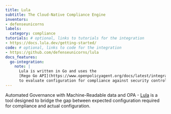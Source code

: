 ```yaml
---
title: Lula
subtitle: The Cloud-Native Compliance Engine
inventors:
- defenseunicorns
labels:
  category: compliance
tutorials: # optional, links to tutorials for the integration
- https://docs.lula.dev/getting-started/
code: # optional, links to code for the integration
- https://github.com/defenseunicorns/lula
docs_features:
  go-integration:
    note: |
      Lula is written in Go and uses the
      [Rego Go API](https://www.openpolicyagent.org/docs/latest/integration/#integrating-with-the-go-api)
      to evaluate configuration for compliance against security controls.
---
```


Automated Governance with Machine-Readable data and OPA - [Lula](https://lula.dev) is a tool designed to bridge the gap between expected configuration required for compliance and actual configuration.